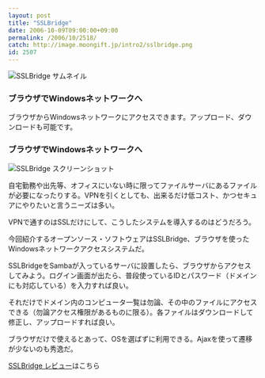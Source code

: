 ```yaml
---
layout: post
title: "SSLBridge"
date: 2006-10-09T09:00:00+09:00
permalink: /2006/10/2518/
catch: http://image.moongift.jp/intro2/sslbridge.png
id: 2507
---
```

 ![SSLBridge サムネイル](http://image.moongift.jp/intro2/sslbridge.t.png "SSLBridge サムネイル")
  

### ブラウザでWindowsネットワークへ
  
ブラウザからWindowsネットワークにアクセスできます。アップロード、ダウンロードも可能です。  
<!--more-->  

### ブラウザでWindowsネットワークへ
  

![SSLBridge スクリーンショット](http://image.moongift.jp/intro2/sslbridge.png "SSLBridge スクリーンショット")

  

自宅勤務や出先等、オフィスにいない時に限ってファイルサーバにあるファイルが必要になったりする。VPNを引くとしても、出来るだけ低コスト、かつセキュアにやりたいと言うニーズは多い。

  

VPNで通すのはSSLだけにして、こうしたシステムを導入するのはどうだろう。

  

今回紹介するオープンソース・ソフトウェアはSSLBridge、ブラウザを使ったWindowsネットワークアクセスシステムだ。

  

SSLBridgeをSambaが入っているサーバに設置したら、ブラウザからアクセスしてみよう。ログイン画面が出たら、普段使っているIDとパスワード（ドメインにも対応している）を入力すれば良い。

  

それだけでドメイン内のコンピュータ一覧は勿論、その中のファイルにアクセスできる（勿論アクセス権限があるものに限る）。各ファイルはダウンロードして修正し、アップロードすれば良い。

  

ブラウザだけで使えるとあって、OSを選ばずに利用できる。Ajaxを使って遷移が少ないのも秀逸だ。

  

[SSLBridge レビュー](http://oss.moongift.jp/review/i-2519.html)はこちら

